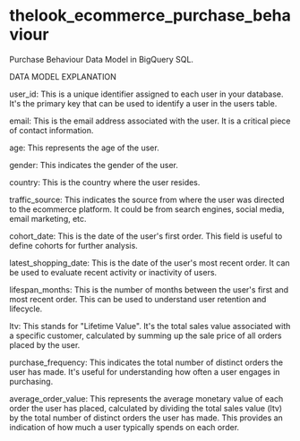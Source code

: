 # thelook_ecommerce_purchase_behaviour
Purchase Behaviour Data Model in BigQuery SQL.

DATA MODEL EXPLANATION

user_id: This is a unique identifier assigned to each user in your database. It's the primary key that can be used to identify a user in the users table.

email: This is the email address associated with the user. It is a critical piece of contact information.

age: This represents the age of the user.

gender: This indicates the gender of the user.

country: This is the country where the user resides.

traffic_source: This indicates the source from where the user was directed to the ecommerce platform. It could be from search engines, social media, email marketing, etc.

cohort_date: This is the date of the user's first order. This field is useful to define cohorts for further analysis.

latest_shopping_date: This is the date of the user's most recent order. It can be used to evaluate recent activity or inactivity of users.

lifespan_months: This is the number of months between the user's first and most recent order. This can be used to understand user retention and lifecycle.

ltv: This stands for "Lifetime Value". It's the total sales value associated with a specific customer, calculated by summing up the sale price of all orders placed by the user.

purchase_frequency: This indicates the total number of distinct orders the user has made. It's useful for understanding how often a user engages in purchasing.

average_order_value: This represents the average monetary value of each order the user has placed, calculated by dividing the total sales value (ltv) by the total number of distinct orders the user has made. This provides an indication of how much a user typically spends on each order.
